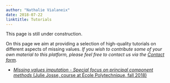 ```yaml
---
author: "Nathalie Vialaneix"
date: 2018-07-22
linktitle: Tutorials
---
```



This page is still under construction.

On this page we aim at providing a selection of high-quality tutorials on different aspects of missing values.
_If you wish to contribute some of your own material to this platform, please feel free to contact us via the <a href="/contact/">Contact form</a>._

- [_Missing values imputation - Special focus on principal component methods_ (Julie Josse, course at École Polytechnique, fall 2018)](/tutorials/Josse_slides_imputation_PCA_2018.pdf)